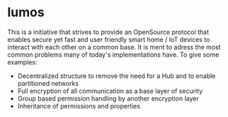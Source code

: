 # lumos
This is a initiative that strives to provide an OpenSource protocol that enables secure yet fast and user friendly smart home / IoT devices to interact with each other on a common base.
It is ment to adress the most common problems many of today's implementations have. To give some examples:
- Decentralized structure to remove the need for a Hub and to enable partitioned networks
- Full encryption of all communication as a base layer of security
- Group based permission handling by another encryption layer
- Inheritance of permissions and properties
